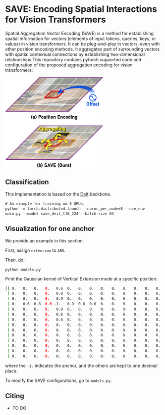 # SAVE: Encoding Spatial Interactions for Vision Transformers

Spatial Aggregation Vector Encoding (SAVE) is a method for establishing spatial information for vectors (elements of input tokens, queries, keys, or values) in vision transformers. It can be plug-and-play in vectors, even with other position encoding methods. It aggregates part of surrounding vectors with spatial contextual connections by establishing two-dimensional relationships.This repository contains pytorch supported code and configuration of the proposed aggregation encoding for vision transformers:

<img src="figs/fig1.png">

## Classification
This implementation is based on the [Deit](https://github.com/facebookresearch/deit) backbone.

```
# An example for training on 8 GPUs:
python -m torch.distributed.launch --nproc_per_node=8 --use_env main.py --model save_deit_t16_224 --batch-size 64
```

## Visualization for one anchor

We provide an example in this section

First, assign `extension` to `ABS`.

Then, do:

```
python models.py
```

Print the Gaussian kernel of Vertical Extension mode at a specific position:

```bash
[[ 0.   0.   0.   0.   0.6  0.   0.   0.   0.   0.   0.   0.   0.   0. ]
 [ 0.   0.   0.   0.   0.8  0.   0.   0.   0.   0.   0.   0.   0.   0. ]
 [ 0.   0.   0.   0.   0.9  0.   0.   0.   0.   0.   0.   0.   0.   0. ]
 [ 0.   0.6  0.8  0.9 -1.   0.9  0.8  0.6  0.   0.   0.   0.   0.   0. ]
 [ 0.   0.   0.   0.   0.9  0.   0.   0.   0.   0.   0.   0.   0.   0. ]
 [ 0.   0.   0.   0.   0.8  0.   0.   0.   0.   0.   0.   0.   0.   0. ]
 [ 0.   0.   0.   0.   0.6  0.   0.   0.   0.   0.   0.   0.   0.   0. ]
 [ 0.   0.   0.   0.   0.   0.   0.   0.   0.   0.   0.   0.   0.   0. ]
 [ 0.   0.   0.   0.   0.   0.   0.   0.   0.   0.   0.   0.   0.   0. ]
 [ 0.   0.   0.   0.   0.   0.   0.   0.   0.   0.   0.   0.   0.   0. ]
 [ 0.   0.   0.   0.   0.   0.   0.   0.   0.   0.   0.   0.   0.   0. ]
 [ 0.   0.   0.   0.   0.   0.   0.   0.   0.   0.   0.   0.   0.   0. ]
 [ 0.   0.   0.   0.   0.   0.   0.   0.   0.   0.   0.   0.   0.   0. ]
 [ 0.   0.   0.   0.   0.   0.   0.   0.   0.   0.   0.   0.   0.   0. ]]
```
where the `-1.` indicates the anchor, and the others are kept to one decimal place. 

To modify the SAVE configurations, go to `models.py`.

## Citing
- TO DO
